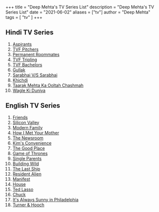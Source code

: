 +++
title = "Deep Mehta's TV Series List"
description = "Deep Mehta's TV Series List"
date = "2021-06-02"
aliases = ["tv"]
author = "Deep Mehta"
tags = [
    "tv"
]
+++

## Hindi TV Series

1. [Aspirants](https://www.imdb.com/title/tt14392248)
2. [TVF Pitchers](https://www.imdb.com/title/tt4742876)
3. [Permanent Roommates](https://www.imdb.com/title/tt4156586)
4. [TVF Tripling](https://www.imdb.com/title/tt6005644)
5. [TVF Bachelors](https://www.imdb.com/title/tt7665182)
6. [Gullak](https://www.imdb.com/title/tt10530900)
7. [Sarabhai V/S Sarabhai](https://www.imdb.com/title/tt1518542)
8. [Khichdi](https://www.imdb.com/title/tt1727829)
9. [Taarak Mehta Ka Ooltah Chashmah](https://www.imdb.com/title/tt1708446)
10. [Wagle Ki Duniya](https://www.imdb.com/title/tt13853152)

## English TV Series

1. [Friends](https://www.imdb.com/title/tt0108778/)
2. [Silicon Valley](https://www.imdb.com/title/tt2575988)
3. [Modern Family](https://www.imdb.com/title/tt1442437)
4. [How I Met Your Mother](https://www.imdb.com/title/tt0460649)
5. [The Newsroom](https://www.imdb.com/title/tt1870479)
6. [Kim's Convenience](https://www.imdb.com/title/tt5912064)
7. [The Good Place](https://www.imdb.com/title/tt4955642)
8. [Game of Thrones](https://www.imdb.com/title/tt0944947)
9. [Single Parents](https://www.imdb.com/title/tt7845644)
10. [Building Wild](https://www.imdb.com/title/tt2903156)
11. [The Last Ship](https://www.imdb.com/title/tt2402207)
12. [Resident Alien](https://www.imdb.com/title/tt8690918)
13. [Manifest](https://www.imdb.com/title/tt8421350)
14. [House](https://www.imdb.com/title/tt0412142)
15. [Ted Lasso](https://www.imdb.com/title/tt10986410)
16. [Chuck](https://www.imdb.com/title/tt0934814)
17. [It's Always Sunny in Philadelphia](https://www.imdb.com/title/tt0472954)
18. [Turner & Hooch](https://www.imdb.com/title/tt11547014)